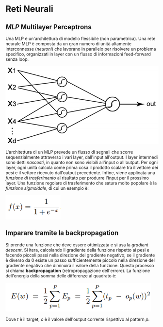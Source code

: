 # Reti Neurali

## *MLP* Multilayer Perceptrons
Una MLP è un'architettura di modello flessibile (non parametrica). Una rete neurale MLP è composta da un gran numero di unità altamente interconnesse (*neuroni*) che lavorano in parallelo per risolvere un problema specifico, organizzati in layer con un flusso di informazioni feed-forward senza loop.

![Rete Neurale](img/rete-neurale.png)

L'architettura di un MLP prevede un flusso di segnali che scorre sequenzialmente attraverso i vari layer, dall'input all'output. I layer intermedi sono detti *nascosti*, in quanto non sono visibili all'input o all'output. Per ogni layer, ogni unità calcola come prima cosa il prodotto scalare tra il vettore dei pesi e il vettore ricevuto dall'output precedente. Infine, viene applicata una *funzione di trasferimento* al risultato per produrre l'input per il prossimo layer. Una funzione regolare di trasferimento che satura molto popolare è la *funzione sigmoidale*, di cui un esempio è:

![Funzione sigmoidale](img/funzione-sigmoidale.png)

## Imparare tramite la backpropagation
Si prende una funzione che deve essere ottimizzata e si usa la *gradient descent*. Si itera, calcolando il gradiente della funzione rispetto ai pesi e facendo piccoli passi nella direzione del gradiente negativo; se il gradiente è diverso da 0 esiste un passo sufficientemente piccolo nella direzione del gradiente negativo che diminuirà il valore della funzione. Questo processo si chiama **backpropagation** (retropropagazione dell'errore). La funzione dell'energia della somma delle differenze al quadrato è:

![Energia](img/energia-sosd.png)

Dove *t* è il target, *o* è il valore dell'output corrente rispettivo al pattern *p*.